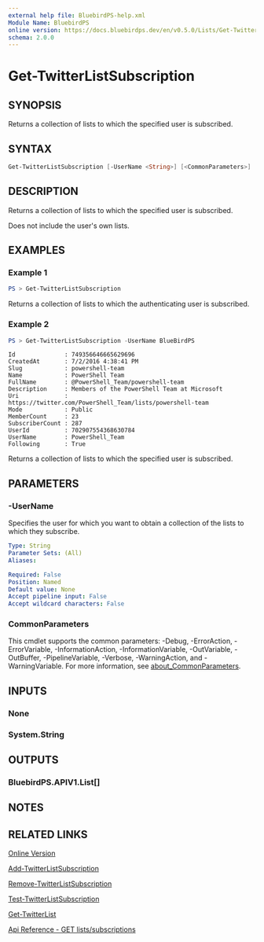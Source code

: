 ```yaml
---
external help file: BluebirdPS-help.xml
Module Name: BluebirdPS
online version: https://docs.bluebirdps.dev/en/v0.5.0/Lists/Get-TwitterListSubscription
schema: 2.0.0
---
```


# Get-TwitterListSubscription

## SYNOPSIS

Returns a collection of lists to which the specified user is subscribed.

## SYNTAX

```powershell
Get-TwitterListSubscription [-UserName <String>] [<CommonParameters>]
```

## DESCRIPTION

Returns a collection of lists to which the specified user is subscribed.

Does not include the user's own lists.

## EXAMPLES

### Example 1

```powershell
PS > Get-TwitterListSubscription
```

Returns a collection of lists to which the authenticating user is subscribed.

### Example 2

```powershell
PS > Get-TwitterListSubscription -UserName BlueBirdPS
```

```text
Id              : 749356646665629696
CreatedAt       : 7/2/2016 4:38:41 PM
Slug            : powershell-team
Name            : PowerShell Team
FullName        : @PowerShell_Team/powershell-team
Description     : Members of the PowerShell Team at Microsoft
Uri             : https://twitter.com/PowerShell_Team/lists/powershell-team
Mode            : Public
MemberCount     : 23
SubscriberCount : 287
UserId          : 702907554368630784
UserName        : PowerShell_Team
Following       : True
```

Returns a collection of lists to which the specified user is subscribed.

## PARAMETERS

### -UserName

Specifies the user for which you want to obtain a collection of the lists to which they subscribe.

```yaml
Type: String
Parameter Sets: (All)
Aliases:

Required: False
Position: Named
Default value: None
Accept pipeline input: False
Accept wildcard characters: False
```

### CommonParameters

This cmdlet supports the common parameters: -Debug, -ErrorAction, -ErrorVariable, -InformationAction, -InformationVariable, -OutVariable, -OutBuffer, -PipelineVariable, -Verbose, -WarningAction, and -WarningVariable. For more information, see [about_CommonParameters](http://go.microsoft.com/fwlink/?LinkID=113216).

## INPUTS

### None

### System.String

## OUTPUTS

### BluebirdPS.APIV1.List[]

## NOTES

## RELATED LINKS

[Online Version](https://docs.bluebirdps.dev/en/v0.5.0/Lists/Get-TwitterListSubscription)

[Add-TwitterListSubscription](https://docs.bluebirdps.dev/en/v0.5.0/Lists/Add-TwitterListSubscription)

[Remove-TwitterListSubscription](https://docs.bluebirdps.dev/en/v0.5.0/Lists/Remove-TwitterListSubscription)

[Test-TwitterListSubscription](https://docs.bluebirdps.dev/en/v0.5.0/Lists/Test-TwitterListSubscription)

[Get-TwitterList](https://docs.bluebirdps.dev/en/v0.5.0/Lists/Get-TwitterList)

[Api Reference - GET lists/subscriptions](https://developer.twitter.com/en/docs/twitter-api/v1/accounts-and-users/create-manage-lists/api-reference/get-lists-subscriptions)
